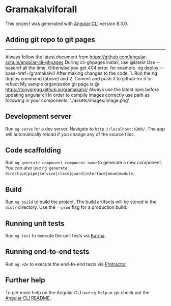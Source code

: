 # Gramakalviforall

This project was generated with [Angular CLI](https://github.com/angular/angular-cli) version 8.3.0.
## Adding git repo to git pages
-- --- ---- ------ -------- ------- ---

Always follow the latest document from https://github.com/angular-schule/angular-cli-ghpages
During cli-ghpages install, use @latest
Use --baseref all the time, Otherwise you get 404 error.  for example.
 ng deploy --base-href=/gramakalvi/
  After making changes to the code, 1. Run the ng deploy command (above) and 2. Commit and push it to  github for it to reflect
My sample organization git page is @ https://tonygregg.github.io/gramakalvi/
Always use the latest npm before updating angular cli
In order to compile images correctly use path as following in your components: './assets/images/image.png'

## Development server

Run `ng serve` for a dev server. Navigate to `http://localhost:4200/`. The app will automatically reload if you change any of the source files.

## Code scaffolding

Run `ng generate component component-name` to generate a new component. You can also use `ng generate directive|pipe|service|class|guard|interface|enum|module`.

## Build

Run `ng build` to build the project. The build artifacts will be stored in the `dist/` directory. Use the `--prod` flag for a production build.

## Running unit tests

Run `ng test` to execute the unit tests via [Karma](https://karma-runner.github.io).

## Running end-to-end tests

Run `ng e2e` to execute the end-to-end tests via [Protractor](http://www.protractortest.org/).

## Further help

To get more help on the Angular CLI use `ng help` or go check out the [Angular CLI README](https://github.com/angular/angular-cli/blob/master/README.md).
